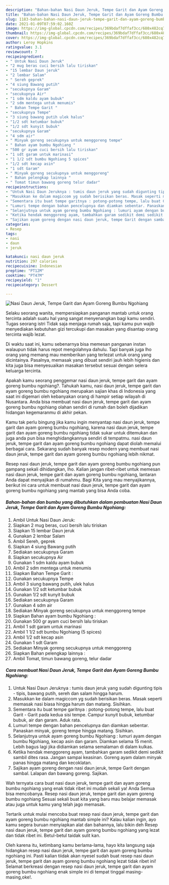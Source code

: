 ```yaml
---
description: "Bahan-bahan Nasi Daun Jeruk, Tempe Garit dan Ayam Goreng Bumbu Ngohiang Sederhana Untuk Jualan"
title: "Bahan-bahan Nasi Daun Jeruk, Tempe Garit dan Ayam Goreng Bumbu Ngohiang Sederhana Untuk Jualan"
slug: 1183-bahan-bahan-nasi-daun-jeruk-tempe-garit-dan-ayam-goreng-bumbu-ngohiang-sederhana-untuk-jualan
date: 2021-01-09T07:59:02.160Z
image: https://img-global.cpcdn.com/recipes/369bdaf7dffaf3cc/680x482cq70/nasi-daun-jeruk-tempe-garit-dan-ayam-goreng-bumbu-ngohiang-foto-resep-utama.jpg
thumbnail: https://img-global.cpcdn.com/recipes/369bdaf7dffaf3cc/680x482cq70/nasi-daun-jeruk-tempe-garit-dan-ayam-goreng-bumbu-ngohiang-foto-resep-utama.jpg
cover: https://img-global.cpcdn.com/recipes/369bdaf7dffaf3cc/680x482cq70/nasi-daun-jeruk-tempe-garit-dan-ayam-goreng-bumbu-ngohiang-foto-resep-utama.jpg
author: Leroy Hopkins
ratingvalue: 3.1
reviewcount: 7
recipeingredient:
- " Untuk Nasi Daun Jeruk"
- "2 mug beras cuci bersih lalu tiriskan"
- "15 lembar Daun jeruk"
- "2 lembar Salam"
- " Sereh geprek"
- "4 siung Bawang putih"
- "secukupnya Garam"
- "secukupnya Air"
- "1 sdm kaldu ayam bubuk"
- "2 sdm mentega untuk menumis"
- " Bahan Tempe Garit "
- "secukupnya Tempe"
- "3 siung bawang putih ulek halus"
- "1/2 sdt ketumbar bubuk"
- "1/2 sdt kunyit bubuk"
- "secukupnya Garam"
- "4 sdm air"
- " Minyak goreng secukupnya untuk menggoreng tempe"
- " Bahan ayam bumbu Ngohiang "
- "500 gr ayam cuci bersih lalu tiriskan"
- "1 sdt garam untuk marinasi"
- "1 1/2 sdt bumbu Ngohiang 5 spices"
- "1/2 sdt kecap asin"
- "1 sdt Garam"
- " Minyak goreng secukupnya untuk menggoreng"
- " Bahan pelengkap lainnya "
- " Tomat timun bawang goreng telur dadar"
recipeinstructions:
- "Untuk Nasi Daun Jeruknya : tumis daun jeruk yang sudah digunting tipis - tipis, bawang putih, sereh dan salam hingga harum."
- "Masukkan ke dalam magiccom yg sudah berisikan beras. Masak seperti memasak nasi biasa hingga harum dan matang. Sisihkan."
- "Sementara itu buat tempe garitnya : potong-potong tempe, lalu buat Garit - Garit pada kedua sisi tempe. Campur kunyit bubuk, ketumbar bubuk, air dan garam. Aduk rata."
- "Lumuri tempe dengan bahan pencelupnya dan diamkan sebentar. Panaskan minyak, goreng tempe hingga matang. Sisihkan."
- "Selanjutnya untuk ayam goreng bumbu Ngohiang : lumuri ayam dengan bumbu Ngohiang, kecap asin dan garam. Diamkan selama 15 menit. Lebih bagus lagi jika didiamkan selama semalaman di dalam kulkas."
- "Ketika hendak menggoreng ayam, tambahkan garam sedikit demi sedikit sambil dites rasa. Jangan sampai keasinan. Goreng ayam dalam minyak panas hingga matang dan kecoklatan."
- "Sajikan ayam goreng dengan nasi daun jeruk, tempe Garit dengan sambal. Lalapan dan bawang goreng. Sajikan."
categories:
- Resep
tags:
- nasi
- daun
- jeruk

katakunci: nasi daun jeruk 
nutrition: 297 calories
recipecuisine: Indonesian
preptime: "PT12M"
cooktime: "PT47M"
recipeyield: "1"
recipecategory: Dessert

---
```



![Nasi Daun Jeruk, Tempe Garit dan Ayam Goreng Bumbu Ngohiang](https://img-global.cpcdn.com/recipes/369bdaf7dffaf3cc/680x482cq70/nasi-daun-jeruk-tempe-garit-dan-ayam-goreng-bumbu-ngohiang-foto-resep-utama.jpg)

Selaku seorang wanita, mempersiapkan panganan mantab untuk orang tercinta adalah suatu hal yang sangat menyenangkan bagi kamu sendiri. Tugas seorang istri Tidak saja menjaga rumah saja, tapi kamu pun wajib menyediakan kebutuhan gizi tercukupi dan masakan yang disantap orang tercinta wajib lezat.

Di waktu  saat ini, kamu sebenarnya bisa memesan panganan instan walaupun tidak harus repot mengolahnya dahulu. Tapi banyak juga lho orang yang memang mau memberikan yang terlezat untuk orang yang dicintainya. Pasalnya, memasak yang dibuat sendiri jauh lebih higienis dan kita juga bisa menyesuaikan masakan tersebut sesuai dengan selera keluarga tercinta. 



Apakah kamu seorang penggemar nasi daun jeruk, tempe garit dan ayam goreng bumbu ngohiang?. Tahukah kamu, nasi daun jeruk, tempe garit dan ayam goreng bumbu ngohiang merupakan sajian khas di Indonesia yang saat ini digemari oleh kebanyakan orang di hampir setiap wilayah di Nusantara. Anda bisa membuat nasi daun jeruk, tempe garit dan ayam goreng bumbu ngohiang olahan sendiri di rumah dan boleh dijadikan hidangan kegemaranmu di akhir pekan.

Kamu tak perlu bingung jika kamu ingin menyantap nasi daun jeruk, tempe garit dan ayam goreng bumbu ngohiang, karena nasi daun jeruk, tempe garit dan ayam goreng bumbu ngohiang tidak sukar untuk ditemukan dan juga anda pun bisa menghidangkannya sendiri di tempatmu. nasi daun jeruk, tempe garit dan ayam goreng bumbu ngohiang dapat diolah memalui berbagai cara. Sekarang sudah banyak resep modern yang membuat nasi daun jeruk, tempe garit dan ayam goreng bumbu ngohiang lebih nikmat.

Resep nasi daun jeruk, tempe garit dan ayam goreng bumbu ngohiang pun gampang sekali dihidangkan, lho. Kalian jangan ribet-ribet untuk memesan nasi daun jeruk, tempe garit dan ayam goreng bumbu ngohiang, lantaran Anda dapat menyajikan di rumahmu. Bagi Kita yang mau menyajikannya, berikut ini cara untuk membuat nasi daun jeruk, tempe garit dan ayam goreng bumbu ngohiang yang mantab yang bisa Anda coba.

<!--inarticleads1-->

##### Bahan-bahan dan bumbu yang dibutuhkan dalam pembuatan Nasi Daun Jeruk, Tempe Garit dan Ayam Goreng Bumbu Ngohiang:

1. Ambil  Untuk Nasi Daun Jeruk:
1. Siapkan 2 mug beras, cuci bersih lalu tiriskan
1. Siapkan 15 lembar Daun jeruk
1. Gunakan 2 lembar Salam
1. Ambil  Sereh, geprek
1. Siapkan 4 siung Bawang putih
1. Sediakan secukupnya Garam
1. Siapkan secukupnya Air
1. Gunakan 1 sdm kaldu ayam bubuk
1. Ambil 2 sdm mentega untuk menumis
1. Siapkan  Bahan Tempe Garit :
1. Gunakan secukupnya Tempe
1. Ambil 3 siung bawang putih, ulek halus
1. Gunakan 1/2 sdt ketumbar bubuk
1. Gunakan 1/2 sdt kunyit bubuk
1. Sediakan secukupnya Garam
1. Gunakan 4 sdm air
1. Sediakan  Minyak goreng secukupnya untuk menggoreng tempe
1. Siapkan  Bahan ayam bumbu Ngohiang :
1. Gunakan 500 gr ayam cuci bersih lalu tiriskan
1. Ambil 1 sdt garam untuk marinasi
1. Ambil 1 1/2 sdt bumbu Ngohiang (5 spices)
1. Ambil 1/2 sdt kecap asin
1. Gunakan 1 sdt Garam
1. Sediakan  Minyak goreng secukupnya untuk menggoreng
1. Siapkan  Bahan pelengkap lainnya :
1. Ambil  Tomat, timun bawang goreng, telur dadar




<!--inarticleads2-->

##### Cara membuat Nasi Daun Jeruk, Tempe Garit dan Ayam Goreng Bumbu Ngohiang:

1. Untuk Nasi Daun Jeruknya : tumis daun jeruk yang sudah digunting tipis - tipis, bawang putih, sereh dan salam hingga harum.
1. Masukkan ke dalam magiccom yg sudah berisikan beras. Masak seperti memasak nasi biasa hingga harum dan matang. Sisihkan.
1. Sementara itu buat tempe garitnya : potong-potong tempe, lalu buat Garit - Garit pada kedua sisi tempe. Campur kunyit bubuk, ketumbar bubuk, air dan garam. Aduk rata.
1. Lumuri tempe dengan bahan pencelupnya dan diamkan sebentar. Panaskan minyak, goreng tempe hingga matang. Sisihkan.
1. Selanjutnya untuk ayam goreng bumbu Ngohiang : lumuri ayam dengan bumbu Ngohiang, kecap asin dan garam. Diamkan selama 15 menit. Lebih bagus lagi jika didiamkan selama semalaman di dalam kulkas.
1. Ketika hendak menggoreng ayam, tambahkan garam sedikit demi sedikit sambil dites rasa. Jangan sampai keasinan. Goreng ayam dalam minyak panas hingga matang dan kecoklatan.
1. Sajikan ayam goreng dengan nasi daun jeruk, tempe Garit dengan sambal. Lalapan dan bawang goreng. Sajikan.




Wah ternyata cara buat nasi daun jeruk, tempe garit dan ayam goreng bumbu ngohiang yang enak tidak ribet ini mudah sekali ya! Anda Semua bisa mencobanya. Resep nasi daun jeruk, tempe garit dan ayam goreng bumbu ngohiang Sesuai sekali buat kita yang baru mau belajar memasak atau juga untuk kamu yang telah jago memasak.

Tertarik untuk mulai mencoba buat resep nasi daun jeruk, tempe garit dan ayam goreng bumbu ngohiang mantab simple ini? Kalau kalian ingin, ayo kamu segera buruan menyiapkan alat dan bahannya, lalu bikin deh Resep nasi daun jeruk, tempe garit dan ayam goreng bumbu ngohiang yang lezat dan tidak ribet ini. Betul-betul taidak sulit kan. 

Oleh karena itu, ketimbang kamu berlama-lama, hayo kita langsung saja hidangkan resep nasi daun jeruk, tempe garit dan ayam goreng bumbu ngohiang ini. Pasti kalian tiidak akan nyesel sudah buat resep nasi daun jeruk, tempe garit dan ayam goreng bumbu ngohiang lezat tidak ribet ini! Selamat berkreasi dengan resep nasi daun jeruk, tempe garit dan ayam goreng bumbu ngohiang enak simple ini di tempat tinggal masing-masing,oke!.

